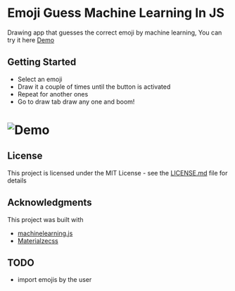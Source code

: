 # Emoji Guess Machine Learning In JS
Drawing app that guesses the correct emoji by machine learning, You can try it here [Demo](https://tarekalqaddy.github.io/emoji-guess-machine-learning-in-js/)

## Getting Started
  - Select an emoji 
  - Draw it a couple of times until the button is activated
  - Repeat for another ones
  - Go to draw tab draw any one and boom!
  

![Demo](http://i.imgur.com/ezUbMKR.gif)
======

## License 
This project is licensed under the MIT License - see the [LICENSE.md](https://github.com/TarekAlQaddy/emoji-guess-machine-learning-in-js/blob/master/LICENSE) file for details


## Acknowledgments
This project was built with
  - [machinelearning.js](https://github.com/junku901/machine_learning)
  - [Materialzecss](https://github.com/Dogfalo/materialize)
  
## TODO
  - import emojis by the user
